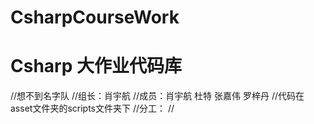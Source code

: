 # CsharpCourseWork
# Csharp 大作业代码库
//想不到名字队
//组长：肖宇航
//成员：肖宇航 杜特 张嘉伟 罗梓丹
//代码在asset文件夹的scripts文件夹下
//分工：
//
